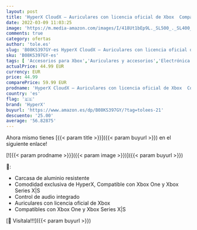 ```yaml
---
layout: post
title: 'HyperX CloudX – Auriculares con licencia oficial de Xbox  Compatible con Xbox One y Xbox Series X|S  Espuma viscoelástica  Micrófono con cancelación de ruido extraíble'
date: 2022-03-09 11:03:25
image: 'https://m.media-amazon.com/images/I/418Ut1bEp9L._SL500_._SL400_.jpg'
comments: true
category: ofertas
author: 'tole.es'
slug: 'B08KS397GY-es HyperX CloudX – Auriculares con licencia oficial de Xbox...'
sku: 'B08KS397GY-es'
tags: [ 'Accesorios para Xbox','Auriculares y accesorios','Electrónica','Informática','Sistemas heredados','Sistemas heredados de Xbox','Videojuegos','Xbox: Juegos, consolas y accesorios','hyperx','xbox', ]
actualPrice: 44.99 EUR
currency: EUR
price: 44.99
comparePrice: 59.99 EUR
prodname: 'HyperX CloudX – Auriculares con licencia oficial de Xbox  Compatible con Xbox One y Xbox Series X|S  Espuma viscoelástica  Micrófono con cancelación de ruido extraíble'
country: 'es'
flag: '🇪🇸'
brand: 'HyperX'
buyurl: 'https://www.amazon.es/dp/B08KS397GY/?tag=tolees-21'
descuento: '25.00'
average: '56.82875'
---
```


Ahora mismo tienes [{{< param title >}}]({{< param buyurl >}}) en el siguiente enlace!

[![{{< param prodname >}}]({{< param image >}})]({{< param buyurl >}})

🔎:

- Carcasa de aluminio resistente
- Comodidad exclusiva de HyperX, Compatible con Xbox One y Xbox Series X|S
- Control de audio integrado
- Auriculares con licencia oficial de Xbox
- Compatibles con Xbox One y Xbox Series X|S

[🛒 Visítala!!!]({{< param buyurl >}})
